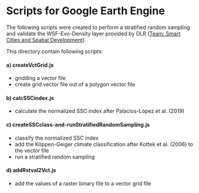 # Scripts for Google Earth Engine

The following scripts were created to perform a stratified random sampling and validate the WSF-Evo-Density layer provided by DLR ([Team: Smart Cities and Spatial Development](https://www.dlr.de/eoc/en/desktopdefault.aspx/tabid-11925/20985_read-48802/))


This directory contain following scripts:
  
  #### a) createVctGrid.js
   * gridding a vector file
   * create grid vector file out of a polygon vector file
  
  #### b) calcSSCindex.js
   * calculate the normalized SSC index after Palacios-Lopez et al. (2019)
    
  #### c) createSSCclass-and-runStratifiedRandomSampling.js
   * classify the normalized SSC index
   * add the Köppen-Geiger climate classification after Kottek et al. (2006) to the vector file
   * run a stratified random sampling
    
  #### d) addRstval2Vct.js
   * add the values of a raster binary file to a vector grid file
  
  
 
